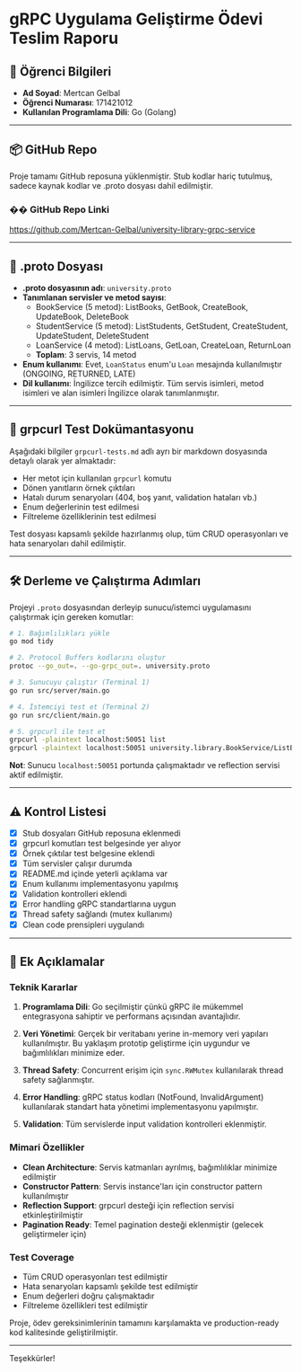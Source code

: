# gRPC Uygulama Geliştirme Ödevi Teslim Raporu

## 👤 Öğrenci Bilgileri
- **Ad Soyad**: Mertcan Gelbal
- **Öğrenci Numarası**: 171421012
- **Kullanılan Programlama Dili**: Go (Golang)

---

## 📦 GitHub Repo

Proje tamamı GitHub reposuna yüklenmiştir. Stub kodlar hariç tutulmuş, sadece kaynak kodlar ve .proto dosyası dahil edilmiştir.

### �� GitHub Repo Linki
https://github.com/Mertcan-Gelbal/university-library-grpc-service

---

## 📄 .proto Dosyası

- **.proto dosyasının adı**: `university.proto`
- **Tanımlanan servisler ve metod sayısı**: 
  - BookService (5 metod): ListBooks, GetBook, CreateBook, UpdateBook, DeleteBook
  - StudentService (5 metod): ListStudents, GetStudent, CreateStudent, UpdateStudent, DeleteStudent
  - LoanService (4 metod): ListLoans, GetLoan, CreateLoan, ReturnLoan
  - **Toplam**: 3 servis, 14 metod
- **Enum kullanımı**: Evet, `LoanStatus` enum'u `Loan` mesajında kullanılmıştır (ONGOING, RETURNED, LATE)
- **Dil kullanımı**: İngilizce tercih edilmiştir. Tüm servis isimleri, metod isimleri ve alan isimleri İngilizce olarak tanımlanmıştır.

---

## 🧪 grpcurl Test Dokümantasyonu

Aşağıdaki bilgiler `grpcurl-tests.md` adlı ayrı bir markdown dosyasında detaylı olarak yer almaktadır:

- Her metot için kullanılan `grpcurl` komutu
- Dönen yanıtların örnek çıktıları
- Hatalı durum senaryoları (404, boş yanıt, validation hataları vb.)
- Enum değerlerinin test edilmesi
- Filtreleme özelliklerinin test edilmesi

Test dosyası kapsamlı şekilde hazırlanmış olup, tüm CRUD operasyonları ve hata senaryoları dahil edilmiştir.

---

## 🛠️ Derleme ve Çalıştırma Adımları

Projeyi `.proto` dosyasından derleyip sunucu/istemci uygulamasını çalıştırmak için gereken komutlar:

```bash
# 1. Bağımlılıkları yükle
go mod tidy

# 2. Protocol Buffers kodlarını oluştur
protoc --go_out=. --go-grpc_out=. university.proto

# 3. Sunucuyu çalıştır (Terminal 1)
go run src/server/main.go

# 4. İstemciyi test et (Terminal 2)
go run src/client/main.go

# 5. grpcurl ile test et
grpcurl -plaintext localhost:50051 list
grpcurl -plaintext localhost:50051 university.library.BookService/ListBooks
```

**Not**: Sunucu `localhost:50051` portunda çalışmaktadır ve reflection servisi aktif edilmiştir.

---

## ⚠️ Kontrol Listesi

- [x] Stub dosyaları GitHub reposuna eklenmedi  
- [x] grpcurl komutları test belgesinde yer alıyor  
- [x] Örnek çıktılar test belgesine eklendi  
- [x] Tüm servisler çalışır durumda  
- [x] README.md içinde yeterli açıklama var  
- [x] Enum kullanımı implementasyonu yapılmış
- [x] Validation kontrolleri eklendi
- [x] Error handling gRPC standartlarına uygun
- [x] Thread safety sağlandı (mutex kullanımı)
- [x] Clean code prensipleri uygulandı

---

## 📌 Ek Açıklamalar

### Teknik Kararlar

1. **Programlama Dili**: Go seçilmiştir çünkü gRPC ile mükemmel entegrasyona sahiptir ve performans açısından avantajlıdır.

2. **Veri Yönetimi**: Gerçek bir veritabanı yerine in-memory veri yapıları kullanılmıştır. Bu yaklaşım prototip geliştirme için uygundur ve bağımlılıkları minimize eder.

3. **Thread Safety**: Concurrent erişim için `sync.RWMutex` kullanılarak thread safety sağlanmıştır.

4. **Error Handling**: gRPC status kodları (NotFound, InvalidArgument) kullanılarak standart hata yönetimi implementasyonu yapılmıştır.

5. **Validation**: Tüm servislerde input validation kontrolleri eklenmiştir.

### Mimari Özellikler

- **Clean Architecture**: Servis katmanları ayrılmış, bağımlılıklar minimize edilmiştir
- **Constructor Pattern**: Servis instance'ları için constructor pattern kullanılmıştır
- **Reflection Support**: grpcurl desteği için reflection servisi etkinleştirilmiştir
- **Pagination Ready**: Temel pagination desteği eklenmiştir (gelecek geliştirmeler için)

### Test Coverage

- Tüm CRUD operasyonları test edilmiştir
- Hata senaryoları kapsamlı şekilde test edilmiştir
- Enum değerleri doğru çalışmaktadır
- Filtreleme özellikleri test edilmiştir

Proje, ödev gereksinimlerinin tamamını karşılamakta ve production-ready kod kalitesinde geliştirilmiştir.

---

Teşekkürler! 